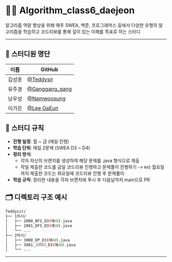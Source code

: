 # 👨‍🏫 Algorithm_class6_daejeon

알고리즘 역량 향상을 위해 매주 SWEA, 백준, 프로그래머스 등에서 다양한 유형의 알고리즘을 학습하고 코드리뷰를 통해 깊이 있는 이해를 목표로 하는 스터디

---

## 👥 스터디원 명단

| 이름   | GitHub                                             |
| ------ | -------------------------------------------------- |
| 김성훈 | [@Teddysir](https://github.com/Teddysir)             |
| 유주경 | [@Ganggang_gang](https://github.com/jukang3570) |
| 남우성 | [@Namwoosung](https://github.com/Namwoosung)           |
| 이가은 | [@Lee GaEun](https://github.com/go-ring)             |

## 🌱 스터디 규칙

- **진행 일정**: 월 ~ 금 (매일 진행)
- **학습 단위**: 매일 2문제 (SWEA D3 ~ D4) 
- **정리 방식**:
  - 각자 자신의 브랜치를 생성하여 해당 문제를 .java 형식으로 제출
  - 작일 제출한 코드를 금일 코드리뷰 진행하고 문제풀이 진행하기 -> ex) 월요일까지 제출한 코드는 화요일에 코드리뷰 진행 후 문제풀이
- **학습 규칙**: 정리한 내용을 각자 브랜치에 푸시 후 다음날까지 main으로 PR

## 🗂️ 디렉토리 구조 예시

```bash
Teddysir/
├── 1차시/
│   ├── 2000_BFS_D3(예시).java
│   ├── 2001_DFS_D3(예시).java
│   └── ...
├── 2차시/
│   ├── 3000_DP_D3(예시).java
│   ├── 3001_그리디_D3(예시).java
│   └── ...
```

---
